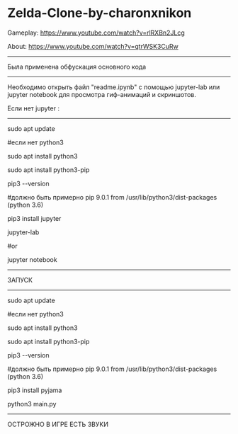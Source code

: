 # Zelda-Clone-by-charonxnikon

Gameplay: https://www.youtube.com/watch?v=rlRXBn2JLcg

About: https://www.youtube.com/watch?v=qtrWSK3CuRw

_____________

Была применена обфускация основного кода 
_____________

Необходимо открыть файл "readme.ipynb" с помощью jupyter-lab или jupyter notebook для просмотра гиф-анимаций и скриншотов. 

Если нет jupyter :
_____________

sudo apt update

#если нет python3

sudo apt install python3

sudo apt install python3-pip

pip3 --version

#должно быть примерно pip 9.0.1 from /usr/lib/python3/dist-packages (python 3.6)

pip3 install jupyter

jupyter-lab

#or

jupyter notebook
_________________________

ЗАПУСК
____________________

sudo apt update

#если нет python3

sudo apt install python3

sudo apt install python3-pip

pip3 --version

#должно быть примерно pip 9.0.1 from /usr/lib/python3/dist-packages (python 3.6)

pip3 install pyjama

python3 main.py
______________

ОСТРОЖНО В ИГРЕ ЕСТЬ ЗВУКИ
